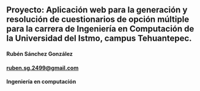 ## Proyecto: Aplicación web para la generación y resolución de cuestionarios de opción múltiple para la carrera de Ingeniería en Computación de la Universidad del Istmo, campus Tehuantepec.
#### Rubén Sánchez González

#### ruben.sg.2499@gmail.com

#### Ingeniería en computación
